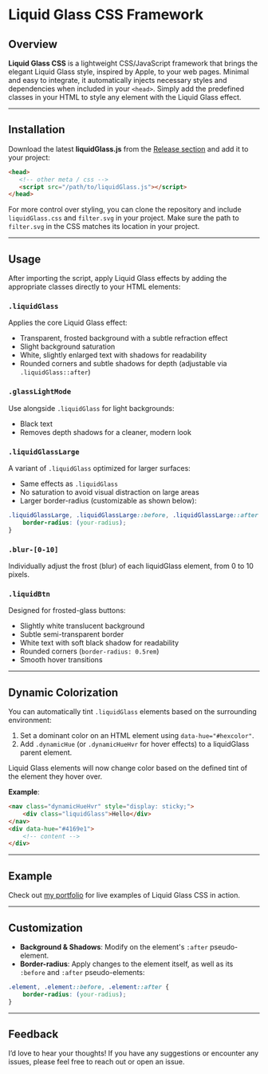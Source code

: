 # Liquid Glass CSS Framework

## Overview

**Liquid Glass CSS** is a lightweight CSS/JavaScript framework that brings the elegant Liquid Glass style, inspired by Apple, to your web pages. Minimal and easy to integrate, it automatically injects necessary styles and dependencies when included in your `<head>`. Simply add the predefined classes in your HTML to style any element with the Liquid Glass effect.

---

## Installation

Download the latest **liquidGlass.js** from the [Release section](https://github.com/Mael-667/Liquid-Glass-CSS/releases/tag/v1) and add it to your project:

```html
<head>
   <!-- other meta / css -->
   <script src="/path/to/liquidGlass.js"></script>
</head>
```

For more control over styling, you can clone the repository and include `liquidGlass.css` and `filter.svg` in your project. Make sure the path to `filter.svg` in the CSS matches its location in your project.

---

## Usage

After importing the script, apply Liquid Glass effects by adding the appropriate classes directly to your HTML elements:

### `.liquidGlass`

Applies the core Liquid Glass effect:

* Transparent, frosted background with a subtle refraction effect
* Slight background saturation
* White, slightly enlarged text with shadows for readability
* Rounded corners and subtle shadows for depth (adjustable via `.liquidGlass::after`)

### `.glassLightMode`

Use alongside `.liquidGlass` for light backgrounds:

* Black text
* Removes depth shadows for a cleaner, modern look

### `.liquidGlassLarge`

A variant of `.liquidGlass` optimized for larger surfaces:

* Same effects as `.liquidGlass`
* No saturation to avoid visual distraction on large areas
* Larger border-radius (customizable as shown below):

```css
.liquidGlassLarge, .liquidGlassLarge::before, .liquidGlassLarge::after {
    border-radius: (your-radius);
}
```

### `.blur-[0-10]`

Individually adjust the frost (blur) of each liquidGlass element, from 0 to 10 pixels.


### `.liquidBtn`

Designed for frosted-glass buttons:

* Slightly white translucent background
* Subtle semi-transparent border
* White text with soft black shadow for readability
* Rounded corners (`border-radius: 0.5rem`)
* Smooth hover transitions

---

## Dynamic Colorization

You can automatically tint `.liquidGlass` elements based on the surrounding environment:

1. Set a dominant color on an HTML element using `data-hue="#hexcolor"`.
2. Add `.dynamicHue` (or `.dynamicHueHvr` for hover effects) to a liquidGlass parent element.

Liquid Glass elements will now change color based on the defined tint of the element they hover over.

**Example**:

```html
<nav class="dynamicHueHvr" style="display: sticky;">
    <div class="liquidGlass">Hello</div>
</nav>
<div data-hue="#4169e1">
    <!-- content -->
</div>
```

---

## Example

Check out [my portfolio](https://mael-667.github.io/portfolio/) for live examples of Liquid Glass CSS in action.

---

## Customization

* **Background & Shadows**: Modify on the element's `:after` pseudo-element.
* **Border-radius**: Apply changes to the element itself, as well as its `:before` and `:after` pseudo-elements:

```css
.element, .element::before, .element::after {
    border-radius: (your-radius);
}
```

---

## Feedback

I’d love to hear your thoughts! If you have any suggestions or encounter any issues, please feel free to reach out or open an issue.
